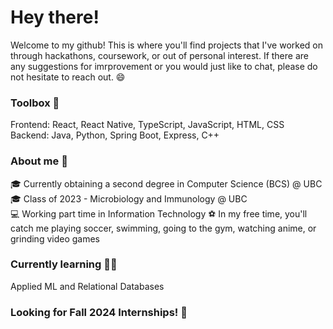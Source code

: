 # Hey there! 

Welcome to my github! This is where you'll find projects that I've worked on through hackathons, coursework, or out of personal interest. If there are any suggestions for imrprovement or you would just like to chat, please do not hesitate to reach out. 😄

### Toolbox 🔨
Frontend: React, React Native, TypeScript, JavaScript, HTML, CSS  
Backend: Java, Python, Spring Boot, Express, C++

### About me 🍄
🎓 Currently obtaining a second degree in Computer Science (BCS) @ UBC  
🎓 Class of 2023 - Microbiology and Immunology @ UBC  
💻 Working part time in Information Technology
⚽️ In my free time, you'll catch me playing soccer, swimming, going to the gym, watching anime, or grinding video games  

### Currently learning 👨‍💻
Applied ML and Relational Databases

### Looking for Fall 2024 Internships! 🌱

      
<!--
**griffw00/griffw00** is a ✨ _special_ ✨ repository because its `README.md` (this file) appears on your GitHub profile.

Here are some ideas to get you started:

- 🔭 I’m currently working on ...
- 🌱 I’m currently learning ...
- 👯 I’m looking to collaborate on ...
- 🤔 I’m looking for help with ...
- 💬 Ask me about ...
- 📫 How to reach me: ...
- 😄 Pronouns: ...
- ⚡ Fun fact: ...
-->
